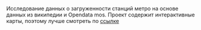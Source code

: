 Исследование данных о загруженности станций метро на основе данных из википедии и Opendata mos. Проект содержит интерактивные карты, поэтому лучше смотреть по [ссылке](https://nbviewer.org/github/Sergey-Tischenko/data/blob/main/metro/metro.ipynb "nbviewer")


